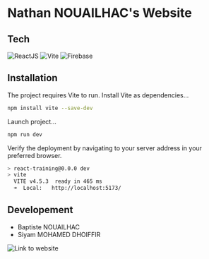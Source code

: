 # Nathan NOUAILHAC's Website


## Tech

![ReactJS](https://img.shields.io/badge/React-61DAFB?logo=React&logoColor=white)
![Vite](https://img.shields.io/badge/Vite-646CFF?logo=Vite&logoColor=white)
![Firebase](https://img.shields.io/badge/Firebase-FFCA28?logo=Firebase&logoColor=white)


## Installation

The project requires Vite to run.
Install Vite as dependencies...
```sh
npm install vite --save-dev
```

Launch project...
```sh
npm run dev
```

Verify the deployment by navigating to your server address in
your preferred browser.

```sh
> react-training@0.0.0 dev
> vite
  VITE v4.5.3  ready in 465 ms
  ➜  Local:   http://localhost:5173/
```

## Developement


- Baptiste NOUAILHAC
- Siyam MOHAMED DHOIFFIR

![Link to website](nathan-nouailhac.firebaseapp.com/)
